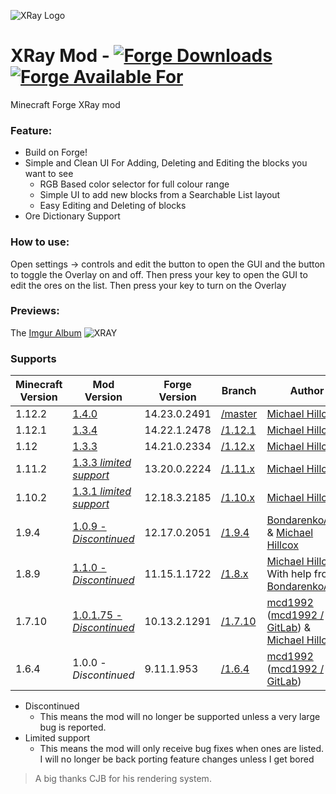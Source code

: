 ![XRay Logo](http://i.imgur.com/002LJvM.jpg)
# XRay Mod - [![Forge Downloads](http://cf.way2muchnoise.eu/advanced-xray.svg)](https://mods.curse.com/mc-mods/minecraft/256256-advanced-xray) [![Forge Available For](http://cf.way2muchnoise.eu/versions/advanced-xray.svg)](https://mods.curse.com/mc-mods/minecraft/256256-advanced-xray)
Minecraft Forge XRay mod

### Feature:
- Build on Forge!
- Simple and Clean UI For Adding, Deleting and Editing the blocks you want to see
    - RGB Based color selector for full colour range
    - Simple UI to add new blocks from a Searchable List layout
    - Easy Editing and Deleting of blocks
- Ore Dictionary Support

### How to use:
Open settings -> controls and edit the button to open the GUI and the button to toggle the Overlay on and off.
Then press your key to open the GUI to edit the ores on the list. Then press your key to turn on the Overlay

### Previews:
The [Imgur Album](http://imgur.com/a/23dX5)
![XRAY](http://i.imgur.com/N3KOEaE.png)

### Supports

|Minecraft Version   | Mod Version | Forge Version | Branch | Author
|---|---|---|---|---
|1.12.2 | [1.4.0](https://github.com/MichaelHillcox/XRay-Mod/releases/tag/1.12.2-v1.4.0) | 14.23.0.2491 | [/master](https://github.com/MichaelHillcox/XRay-Mod/tree/master) | [Michael Hillcox](https://github.com/MichaelHillcox)
|1.12.1 | [1.3.4](https://github.com/MichaelHillcox/XRay-Mod/releases/tag/1.12.1-v1.3.4) | 14.22.1.2478 | [/1.12.1](https://github.com/MichaelHillcox/XRay-Mod/tree/1.12.1) | [Michael Hillcox](https://github.com/MichaelHillcox)
|1.12 | [1.3.3](https://github.com/MichaelHillcox/XRay-Mod/releases/tag/1.12-v1.3.3) | 14.21.0.2334 | [/1.12.x](https://github.com/MichaelHillcox/XRay-Mod/tree/1.12.x) | [Michael Hillcox](https://github.com/MichaelHillcox)
|1.11.2 | [1.3.3 *limited support*](https://github.com/MichaelHillcox/XRay-Mod/releases/tag/1.11.2-v1.3.3) | 13.20.0.2224 | [/1.11.x](https://github.com/MichaelHillcox/XRay-Mod/tree/1.11.x) | [Michael Hillcox](https://github.com/MichaelHillcox)
|1.10.2 | [1.3.1 *limited support*](https://github.com/MichaelHillcox/XRay-Mod/releases/tag/1.10.2-v1.3.1) | 12.18.3.2185 | [/1.10.x](https://github.com/MichaelHillcox/XRay-Mod/tree/1.10.x) | [Michael Hillcox](https://github.com/MichaelHillcox)
|1.9.4 | [1.0.9 - *Discontinued*](https://github.com/MichaelHillcox/XRay-Mod/releases/tag/1.9.4-v1.0.9) | 12.17.0.2051 | [/1.9.4](https://github.com/MichaelHillcox/XRay-Mod/tree/1.9.4) | [BondarenkoArtur](https://github.com/BondarenkoArtur) & [Michael Hillcox](https://github.com/MichaelHillcox)
|1.8.9 | [1.1.0 - *Discontinued*](https://github.com/MichaelHillcox/XRay-Mod/releases/tag/1.8.9-v1.1.0) | 11.15.1.1722 | [/1.8.x](https://github.com/MichaelHillcox/XRay-Mod/tree/1.8.x) | [Michael Hillcox](https://github.com/MichaelHillcox) With help from  [BondarenkoArtur](https://github.com/BondarenkoArtur)
|1.7.10 | [1.0.1.75 - *Discontinued*](https://github.com/MichaelHillcox/XRay-Mod/releases/tag/1.0.1.75) | 10.13.2.1291 | [/1.7.10](https://github.com/MichaelHillcox/XRay-Mod/tree/1.7.10) | [mcd1992](https://github.com/mcd1992) ([mcd1992 / GitLab](https://gitlab.com/mcd1992)) & [Michael Hillcox](https://github.com/MichaelHillcox)
|1.6.4 | 1.0.0 - *Discontinued* | 9.11.1.953 |  [/1.6.4](https://github.com/MichaelHillcox/XRay-Mod/tree/1.6.4) | [mcd1992](https://github.com/mcd1992) ([mcd1992 / GitLab](https://gitlab.com/mcd1992))

- Discontinued
    - This means the mod will no longer be supported unless a very large bug is reported.
- Limited support
    - This means the mod will only receive bug fixes when ones are listed. I will no longer be back porting feature changes unless I get bored

> A big thanks CJB for his rendering system.
